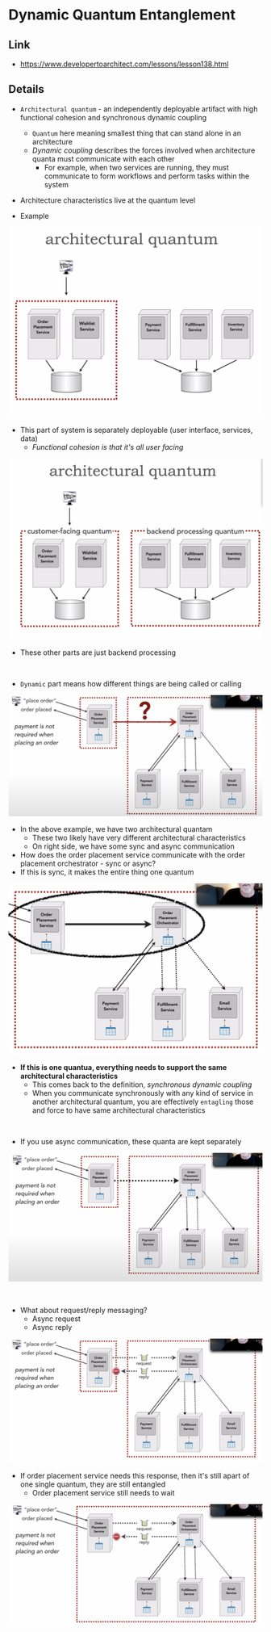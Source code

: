 # Dynamic Quantum Entanglement

## Link

- https://www.developertoarchitect.com/lessons/lesson138.html

## Details

- `Architectural quantum` - an independently deployable artifact with high functional cohesion and synchronous dynamic coupling
    - `Quantum` here meaning smallest thing that can stand alone in an architecture
    - *Dynamic coupling* describes the forces involved when architecture quanta must communicate with each other
        - For example, when two services are running, they must communicate to form workflows and perform tasks within the system
- Architecture characteristics live at the quantum level

- Example

![](./images/5.png)

- This part of system is separately deployable (user interface, services, data)
    - *Functional cohesion is that it's all user facing*

![](./images/6.png)

- These other parts are just backend processing

<br>

- `Dynamic` part means how different things are being called or calling

![](./images/7.png)

- In the above example, we have two architectural quantam
    - These two likely have very different architectural characteristics
    - On right side, we have some sync and async communication
- How does the order placement service communicate with the order placement orchestrator - sync or async?
- If this is sync, it makes the entire thing one quantum

![](./images/8.png)

- **If this is one quantua, everything needs to support the same architectural characteristics**
    - This comes back to the definition, *synchronous dynamic coupling*
    - When you communicate synchronously with any kind of service in another architectural quantum, you are effectively `entagling` those and force to have same architectural characteristics

<br>

- If you use async communication, these quanta are kept separately

![](./images/9.png)

<br>

- What about request/reply messaging?
    - Async request
    - Async reply

![](./images/10.png)

- If order placement service needs this response, then it's still apart of one single quantum, they are still entangled
    - Order placement service still needs to wait

![](./images/11.png)